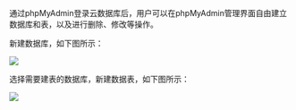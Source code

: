 通过phpMyAdmin登录云数据库后，用户可以在phpMyAdmin管理界面自由建立数据库和表，以及进行删除、修改等操作。

新建数据库，如下图所示：

![](http://imgcache.tce.fsphere.cn/static/mccdn.qcloud.com/img568129426fb79.png)

选择需要建表的数据库，新建数据表，如下图所示：

![](http://imgcache.tce.fsphere.cn/static/mccdn.qcloud.com/img56812956ec690.png)